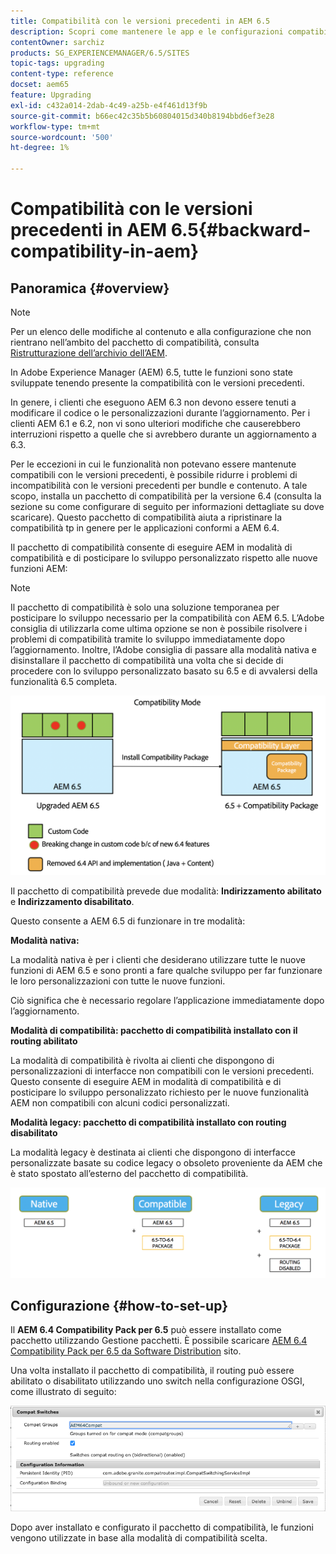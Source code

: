```yaml
---
title: Compatibilità con le versioni precedenti in AEM 6.5
description: Scopri come mantenere le app e le configurazioni compatibili con Adobe Experience Manager (AEM) 6.5
contentOwner: sarchiz
products: SG_EXPERIENCEMANAGER/6.5/SITES
topic-tags: upgrading
content-type: reference
docset: aem65
feature: Upgrading
exl-id: c432a014-2dab-4c49-a25b-e4f461d13f9b
source-git-commit: b66ec42c35b5b60804015d340b8194bbd6ef3e28
workflow-type: tm+mt
source-wordcount: '500'
ht-degree: 1%

---
```


# Compatibilità con le versioni precedenti in AEM 6.5{#backward-compatibility-in-aem}

## Panoramica {#overview}

>[!NOTE]
>
>Per un elenco delle modifiche al contenuto e alla configurazione che non rientrano nell’ambito del pacchetto di compatibilità, consulta [Ristrutturazione dell’archivio dell’AEM](/help/sites-deploying/repository-restructuring.md).

In Adobe Experience Manager (AEM) 6.5, tutte le funzioni sono state sviluppate tenendo presente la compatibilità con le versioni precedenti.

In genere, i clienti che eseguono AEM 6.3 non devono essere tenuti a modificare il codice o le personalizzazioni durante l’aggiornamento. Per i clienti AEM 6.1 e 6.2, non vi sono ulteriori modifiche che causerebbero interruzioni rispetto a quelle che si avrebbero durante un aggiornamento a 6.3.

Per le eccezioni in cui le funzionalità non potevano essere mantenute compatibili con le versioni precedenti, è possibile ridurre i problemi di incompatibilità con le versioni precedenti per bundle e contenuto. A tale scopo, installa un pacchetto di compatibilità per la versione 6.4 (consulta la sezione su come configurare di seguito per informazioni dettagliate su dove scaricare). Questo pacchetto di compatibilità aiuta a ripristinare la compatibilità tp in genere per le applicazioni conformi a AEM 6.4.

Il pacchetto di compatibilità consente di eseguire AEM in modalità di compatibilità e di posticipare lo sviluppo personalizzato rispetto alle nuove funzioni AEM:

>[!NOTE]
>
>Il pacchetto di compatibilità è solo una soluzione temporanea per posticipare lo sviluppo necessario per la compatibilità con AEM 6.5. L’Adobe consiglia di utilizzarla come ultima opzione se non è possibile risolvere i problemi di compatibilità tramite lo sviluppo immediatamente dopo l’aggiornamento. Inoltre, l’Adobe consiglia di passare alla modalità nativa e disinstallare il pacchetto di compatibilità una volta che si decide di procedere con lo sviluppo personalizzato basato su 6.5 e di avvalersi della funzionalità 6.5 completa.

![sase](assets/sase.png)

Il pacchetto di compatibilità prevede due modalità: **Indirizzamento abilitato** e **Indirizzamento disabilitato**.

Questo consente a AEM 6.5 di funzionare in tre modalità:

**Modalità nativa:**

La modalità nativa è per i clienti che desiderano utilizzare tutte le nuove funzioni di AEM 6.5 e sono pronti a fare qualche sviluppo per far funzionare le loro personalizzazioni con tutte le nuove funzioni.

Ciò significa che è necessario regolare l’applicazione immediatamente dopo l’aggiornamento.

**Modalità di compatibilità: pacchetto di compatibilità installato con il routing abilitato**

La modalità di compatibilità è rivolta ai clienti che dispongono di personalizzazioni di interfacce non compatibili con le versioni precedenti. Questo consente di eseguire AEM in modalità di compatibilità e di posticipare lo sviluppo personalizzato richiesto per le nuove funzionalità AEM non compatibili con alcuni codici personalizzati.

**Modalità legacy: pacchetto di compatibilità installato con routing disabilitato**

La modalità legacy è destinata ai clienti che dispongono di interfacce personalizzate basate su codice legacy o obsoleto proveniente da AEM che è stato spostato all’esterno del pacchetto di compatibilità.

![sapte](assets/sapte.png)

## Configurazione {#how-to-set-up}

Il **AEM 6.4 Compatibility Pack per 6.5** può essere installato come pacchetto utilizzando Gestione pacchetti. È possibile scaricare [AEM 6.4 Compatibility Pack per 6.5 da Software Distribution](https://experience.adobe.com/#/downloads/content/software-distribution/en/aem.html?fulltext=compat*&amp;orderby=%40jcr%3Acontent%2Fjcr%3AlastModified&amp;orderby.sort=desc&amp;layout=list&amp;p.offset=0&amp;p.limit=20&amp;package=%2Fcontent%2Fsoftware-distribution%2Fen%2Fdetails.html%2Fcontent%2Fdam%2Faem%2Fpublic%2Fadobe%2Fpackages%2Fcq650%2Fcompatpack%2Faem-compat-cq65-to-cq64) sito.

Una volta installato il pacchetto di compatibilità, il routing può essere abilitato o disabilitato utilizzando uno switch nella configurazione OSGI, come illustrato di seguito:

![Opzioni compatibilità](assets/compat-switches.png)

Dopo aver installato e configurato il pacchetto di compatibilità, le funzioni vengono utilizzate in base alla modalità di compatibilità scelta.
